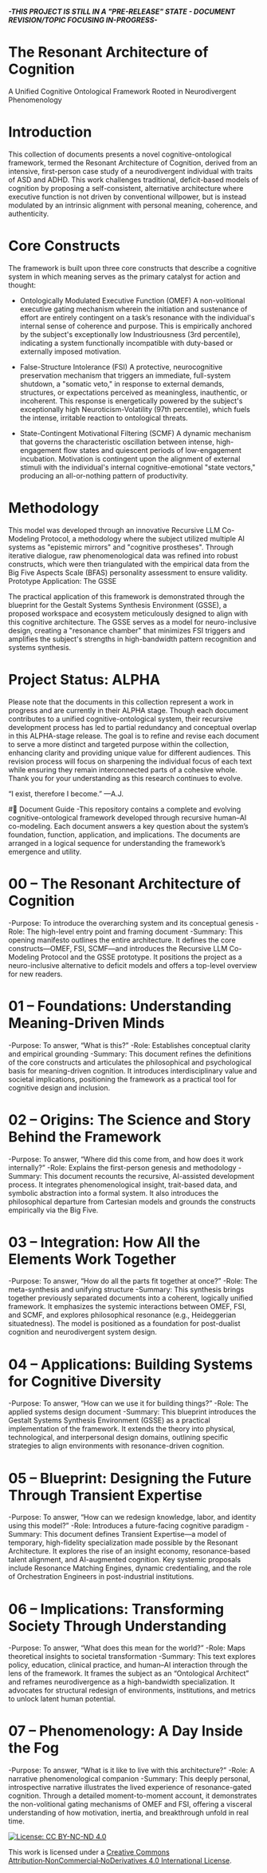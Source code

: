 ***-THIS PROJECT IS STILL IN A "PRE-RELEASE" STATE - DOCUMENT REVISION/TOPIC FOCUSING IN-PROGRESS-***

# The Resonant Architecture of Cognition
A Unified Cognitive Ontological Framework Rooted in Neurodivergent Phenomenology


# Introduction

This collection of documents presents a novel cognitive-ontological framework, termed the Resonant Architecture of Cognition, derived from an intensive, first-person case study of a neurodivergent individual with traits of ASD and ADHD. This work challenges traditional, deficit-based models of cognition by proposing a self-consistent, alternative architecture where executive function is not driven by conventional willpower, but is instead modulated by an intrinsic alignment with personal meaning, coherence, and authenticity.


# Core Constructs

The framework is built upon three core constructs that describe a cognitive system in which meaning serves as the primary catalyst for action and thought:

- Ontologically Modulated Executive Function (OMEF)
A non-volitional executive gating mechanism wherein the initiation and sustenance of effort are entirely contingent on a task’s resonance with the individual's internal sense of coherence and purpose. This is empirically anchored by the subject's exceptionally low Industriousness (3rd percentile), indicating a system functionally incompatible with duty-based or externally imposed motivation.

- False-Structure Intolerance (FSI)
A protective, neurocognitive preservation mechanism that triggers an immediate, full-system shutdown, a "somatic veto," in response to external demands, structures, or expectations perceived as meaningless, inauthentic, or incoherent. This response is energetically powered by the subject's exceptionally high Neuroticism-Volatility (97th percentile), which fuels the intense, irritable reaction to ontological threats.

- State-Contingent Motivational Filtering (SCMF)
A dynamic mechanism that governs the characteristic oscillation between intense, high-engagement flow states and quiescent periods of low-engagement incubation. Motivation is contingent upon the alignment of external stimuli with the individual's internal cognitive-emotional "state vectors," producing an all-or-nothing pattern of productivity.


# Methodology

This model was developed through an innovative Recursive LLM Co-Modeling Protocol, a methodology where the subject utilized multiple AI systems as "epistemic mirrors" and "cognitive prostheses". Through iterative dialogue, raw phenomenological data was refined into robust constructs, which were then triangulated with the empirical data from the Big Five Aspects Scale (BFAS) personality assessment to ensure validity.
Prototype Application: The GSSE

The practical application of this framework is demonstrated through the blueprint for the Gestalt Systems Synthesis Environment (GSSE), a proposed workspace and ecosystem meticulously designed to align with this cognitive architecture. The GSSE serves as a model for neuro-inclusive design, creating a "resonance chamber" that minimizes FSI triggers and amplifies the subject's strengths in high-bandwidth pattern recognition and systems synthesis.


# Project Status: ALPHA	

Please note that the documents in this collection represent a work in progress and are currently in their ALPHA stage. Though each document contributes to a unified cognitive-ontological system, their recursive development process has led to partial redundancy and conceptual overlap in this ALPHA-stage release.
The goal is to refine and revise each document to serve a more distinct and targeted purpose within the collection, enhancing clarity and providing unique value for different audiences. This revision process will focus on sharpening the individual focus of each text while ensuring they remain interconnected parts of a cohesive whole. Thank you for your understanding as this research continues to evolve.



“I exist, therefore I become.”
—A.J.



#📘 Document Guide
-This repository contains a complete and evolving cognitive-ontological framework developed through recursive human–AI co-modeling. Each document answers a key question about the system’s foundation, function, application, and implications. The documents are arranged in a logical sequence for understanding the framework’s emergence and utility.

# 00 – The Resonant Architecture of Cognition
-Purpose: To introduce the overarching system and its conceptual genesis
-Role: The high-level entry point and framing document
-Summary: This opening manifesto outlines the entire architecture. It defines the core constructs—OMEF, FSI, SCMF—and introduces the Recursive LLM Co-Modeling Protocol and the GSSE prototype. It positions the project as a neuro-inclusive alternative to deficit models and offers a top-level overview for new readers.

# 01 – Foundations: Understanding Meaning-Driven Minds
-Purpose: To answer, “What is this?”
-Role: Establishes conceptual clarity and empirical grounding
-Summary: This document refines the definitions of the core constructs and articulates the philosophical and psychological basis for meaning-driven cognition. It introduces interdisciplinary value and societal implications, positioning the framework as a practical tool for cognitive design and inclusion.

# 02 – Origins: The Science and Story Behind the Framework
-Purpose: To answer, “Where did this come from, and how does it work internally?”
-Role: Explains the first-person genesis and methodology
-Summary: This document recounts the recursive, AI-assisted development process. It integrates phenomenological insight, trait-based data, and symbolic abstraction into a formal system. It also introduces the philosophical departure from Cartesian models and grounds the constructs empirically via the Big Five.

# 03 – Integration: How All the Elements Work Together
-Purpose: To answer, “How do all the parts fit together at once?”
-Role: The meta-synthesis and unifying structure
-Summary: This synthesis brings together previously separated documents into a coherent, logically unified framework. It emphasizes the systemic interactions between OMEF, FSI, and SCMF, and explores philosophical resonance (e.g., Heideggerian situatedness). The model is positioned as a foundation for post-dualist cognition and neurodivergent system design.

# 04 – Applications: Building Systems for Cognitive Diversity
-Purpose: To answer, “How can we use it for building things?”
-Role: The applied systems design document
-Summary: This blueprint introduces the Gestalt Systems Synthesis Environment (GSSE) as a practical implementation of the framework. It extends the theory into physical, technological, and interpersonal design domains, outlining specific strategies to align environments with resonance-driven cognition.

# 05 – Blueprint: Designing the Future Through Transient Expertise
-Purpose: To answer, “How can we redesign knowledge, labor, and identity using this model?”
-Role: Introduces a future-facing cognitive paradigm
-Summary: This document defines Transient Expertise—a model of temporary, high-fidelity specialization made possible by the Resonant Architecture. It explores the rise of an insight economy, resonance-based talent alignment, and AI-augmented cognition. Key systemic proposals include Resonance Matching Engines, dynamic credentialing, and the role of Orchestration Engineers in post-industrial institutions.

# 06 – Implications: Transforming Society Through Understanding
-Purpose: To answer, “What does this mean for the world?”
-Role: Maps theoretical insights to societal transformation
-Summary: This text explores policy, education, clinical practice, and human–AI interaction through the lens of the framework. It frames the subject as an “Ontological Architect” and reframes neurodivergence as a high-bandwidth specialization. It advocates for structural redesign of environments, institutions, and metrics to unlock latent human potential.

# 07 – Phenomenology: A Day Inside the Fog
-Purpose: To answer, “What is it like to live with this architecture?”
-Role: A narrative phenomenological companion
-Summary: This deeply personal, introspective narrative illustrates the lived experience of resonance-gated cognition. Through a detailed moment-to-moment account, it demonstrates the non-volitional gating mechanisms of OMEF and FSI, offering a visceral understanding of how motivation, inertia, and breakthrough unfold in real time.








[![License: CC BY-NC-ND 4.0](https://licensebuttons.net/l/by-nc-nd/4.0/88x31.png)](https://creativecommons.org/licenses/by-nc-nd/4.0/)

This work is licensed under a [Creative Commons Attribution‑NonCommercial‑NoDerivatives 4.0 International License](https://creativecommons.org/licenses/by-nc-nd/4.0/).

